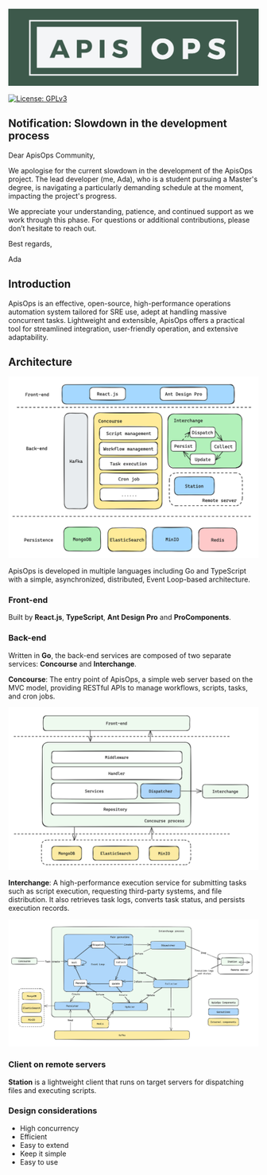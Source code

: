 ![Logo](docs/pictures/logo.png)

[![License: GPLv3](https://img.shields.io/badge/License-GPLv3-green.svg)](https://www.gnu.org/licenses/gpl-3.0.en.html)

## Notification: Slowdown in the development process

Dear ApisOps Community,

We apologise for the current slowdown in the development of the ApisOps project. The lead developer (me, Ada), who is a student pursuing a Master's degree, is navigating a particularly demanding schedule at the moment, impacting the project's progress. 

We appreciate your understanding, patience, and continued support as we work through this phase. For questions or additional contributions, please don’t hesitate to reach out.

Best regards,

Ada

## Introduction

ApisOps is an effective, open-source, high-performance operations automation system tailored for SRE use, adept at handling massive concurrent tasks. Lightweight and extensible, ApisOps offers a practical tool for streamlined integration, user-friendly operation, and extensive adaptability.

## Architecture

![Architecture of ApisOps](docs/pictures/architecture.png)

ApisOps is developed in multiple languages including Go and TypeScript with a simple, asynchronized, distributed, Event Loop-based architecture.

### Front-end

Built by **React.js**, **TypeScript**, **Ant Design Pro** and **ProComponents**.

### Back-end

Written in **Go**, the back-end services are composed of two separate services: **Concourse** and **Interchange**.

**Concourse**: The entry point of ApisOps, a simple web server based on the MVC model, providing RESTful APIs to manage workflows, scripts, tasks, and cron jobs.

![Architecture of Concourse](docs/pictures/architecture_of_Concourse.png)

**Interchange**: A high-performance execution service for submitting tasks such as script execution, requesting third-party systems, and file distribution. It also retrieves task logs, converts task status, and persists execution records.

![Architecture of Interchange](docs/pictures/architecture_of_Interchange.png)

### Client on remote servers

**Station** is a lightweight client that runs on target servers for dispatching files and executing scripts.

### Design considerations

- High concurrency
- Efficient
- Easy to extend
- Keep it simple
- Easy to use
